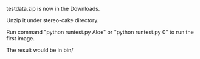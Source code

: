 

testdata.zip is now in the Downloads.

Unzip it under stereo-cake directory.<br/>

Run command "python runtest.py Aloe" or "python runtest.py 0" to run the first image. <br/>

The result would be in bin/


